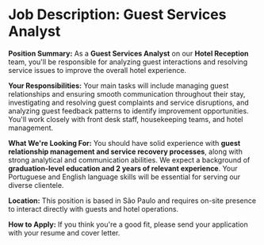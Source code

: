 # Job Description: Guest Services Analyst

**Position Summary:**
As a **Guest Services Analyst** on our **Hotel Reception** team, you'll be responsible for analyzing guest interactions and resolving service issues to improve the overall hotel experience.

**Your Responsibilities:**
Your main tasks will include managing guest relationships and ensuring smooth communication throughout their stay, investigating and resolving guest complaints and service disruptions, and analyzing guest feedback patterns to identify improvement opportunities. You'll work closely with front desk staff, housekeeping teams, and hotel management.

**What We're Looking For:**
You should have solid experience with **guest relationship management and service recovery processes**, along with strong analytical and communication abilities. We expect a background of **graduation-level education and 2 years of relevant experience**. Your Portuguese and English language skills will be essential for serving our diverse clientele.

**Location:**
This position is based in São Paulo and requires on-site presence to interact directly with guests and hotel operations.

**How to Apply:**
If you think you're a good fit, please send your application with your resume and cover letter.
